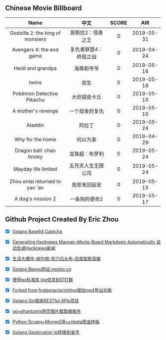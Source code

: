 ## Chinese Movie Billboard
|   Name          | 中文           | SCORE   |  AIR|
|:-------------:|:-------------:| :-----:|:-----:|
|Godzilla 2: the king of monsters | 哥斯拉2：怪兽之王 |0| 2019-05-31|
|Avengers 4: the end game | 复仇者联盟4：终局之战 |0| 2019-04-24|
|Heidi and grandpa | 海蒂和爷爷 |0| 2019-05-16|
|twins | 双生 |0| 2019-05-18|
|Pokémon Detective Pikachu | 大侦探皮卡丘 |0| 2019-05-10|
|A mother&#39;s revenge | 一个母亲的复仇 |0| 2019-05-10|
|Aladdin | 阿拉丁 |0| 2019-05-24|
|Why for the home | 何以为家 |0| 2019-04-29|
|Dragon ball: chao broley | 龙珠超：布罗利 |0| 2019-05-24|
|Mayday life limited | 五月天人生无限公司 |0| 2019-05-24|
|Zhou enlai returned to yan &#39;an | 周恩来回延安 |0| 2019-05-15|
|A dog&#39;s mission 2 | 一条狗的使命2 |0| 2019-05-17|


## Github Project Created By Eric Zhou

- [x] [Golang Base64 Captcha](https://github.com/mojocn/base64Captcha)
- [x] [Generating Hacknews Maoyan-Movie-Board Markdown Automatically 自动生成Hacknews新闻](https://github.com/dejavuzhou/md-genie)
- [x] [生活大爆炸-谢尔顿-剪刀石头布-百度智能音箱](https://github.com/mojocn/dueros-bang-game)
- [x] [Golang Beego网站 mojotv.cn](https://github.com/mojocn/www.mojotv.cn)
- [x] [使用go标准库,log信息到钉钉群](https://github.com/mojocn/dooger)
- [x] [Forked from fogleman/primitive增加mp4导出功能](https://github.com/mojocn/primitive)
- [x] [Golang Gin框架RESTful APIs项目](https://github.com/JJJJJJJerk/ezier-golang-web-api-framework)
- [x] [go+phantomjs网页图片截取微服务](https://github.com/mojocn/screen_shot)
- [x] [Python Scrapy+MongoDB+cnbeta爬虫样板](https://github.com/mojocn/scrapy_mongodb_boilerplate_cnbeta)
- [x] [Golang Geolocation Ip转换到省市](https://github.com/mojocn/ip2location)





